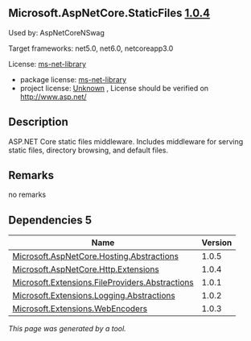 Microsoft.AspNetCore.StaticFiles [1.0.4](https://www.nuget.org/packages/Microsoft.AspNetCore.StaticFiles/1.0.4)
--------------------

Used by: AspNetCoreNSwag

Target frameworks: net5.0, net6.0, netcoreapp3.0

License: [ms-net-library](../../../../licenses/ms-net-library) 

- package license: [ms-net-library](http://www.microsoft.com/web/webpi/eula/net_library_eula_enu.htm) 
- project license: [Unknown](http://www.asp.net/) , License should be verified on http://www.asp.net/

Description
-----------
ASP.NET Core static files middleware. Includes middleware for serving static files, directory browsing, and default files.

Remarks
-----------
no remarks


Dependencies 5
-----------

|Name|Version|
|----------|:----|
|[Microsoft.AspNetCore.Hosting.Abstractions](../../../../packages/nuget.org/microsoft.aspnetcore.hosting.abstractions/1.0.5)|1.0.5|
|[Microsoft.AspNetCore.Http.Extensions](../../../../packages/nuget.org/microsoft.aspnetcore.http.extensions/1.0.4)|1.0.4|
|[Microsoft.Extensions.FileProviders.Abstractions](../../../../packages/nuget.org/microsoft.extensions.fileproviders.abstractions/1.0.1)|1.0.1|
|[Microsoft.Extensions.Logging.Abstractions](../../../../packages/nuget.org/microsoft.extensions.logging.abstractions/1.0.2)|1.0.2|
|[Microsoft.Extensions.WebEncoders](../../../../packages/nuget.org/microsoft.extensions.webencoders/1.0.3)|1.0.3|

*This page was generated by a tool.*